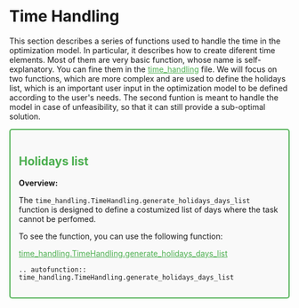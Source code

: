 # Time Handling
This section describes a series of functions used to handle the time in the optimization model. In particular, it describes how to create diferent time elements. Most of them are very basic function, whose name is self-explanatory. You can fine them in the <a href="https://github.com/fsartore/Schedule_MIL_optimization_pyomo/blob/main/time_handling.py" target="_blank" style="color: #4CAF50;">time_handling</a> file. We will focus on two functions, which are more complex and are used to define the holidays list, which is an important user input in the optimization model to be defined according to the user's needs. The second funtion is meant to handle the model in case of unfeasibility, so that it can still provide a sub-optimal solution.

</div>

<div style="border: 2px solid #4CAF50; padding: 15px; background-color: #f9f9f9; border-radius: 5px;">
  <h2 style="color: #4CAF50;">Holidays list</h2>
  <p><strong>Overview:</strong></p>
  <p>The <code>time_handling.TimeHandling.generate_holidays_days_list</code> function is designed to define a costumized list of days where the task cannot be perfomed.</p>
  <p>To see the function, you can use the following function:</p>
  <p><a href="https://github.com/fsartore/Schedule_MIL_optimization_pyomo/blob/main/time_handling.py#L25-L36" target="_blank" style="color: #4CAF50;">time_handling.TimeHandling.generate_holidays_days_list</a></p>

```{eval-rst}
.. autofunction:: time_handling.TimeHandling.generate_holidays_days_list
```
